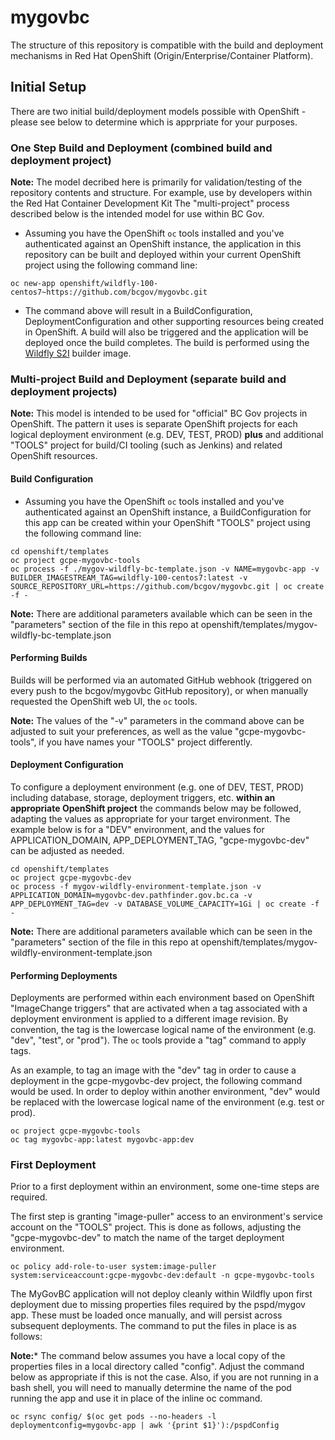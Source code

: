 # mygovbc

The structure of this repository is compatible with the build and deployment mechanisms in Red Hat OpenShift (Origin/Enterprise/Container Platform).  

## Initial Setup

There are two initial build/deployment models possible with OpenShift - please see below to determine which is apprpriate for your purposes.

### One Step Build and Deployment (combined build and deployment project)

**Note:** The model decribed here is primarily for validation/testing of the repository contents and structure. For example, use by developers within the Red Hat Container Development Kit  The "multi-project" process described below is the intended model for use within BC Gov.   

- Assuming you have the OpenShift ```oc``` tools installed and you've authenticated against an OpenShift instance, the application in this repository can be built and deployed within your current OpenShift project using the following command line:

```
oc new-app openshift/wildfly-100-centos7~https://github.com/bcgov/mygovbc.git
```

- The command above will result in a BuildConfiguration, DeploymentConfiguration and other supporting resources being created in OpenShift. A build will also be triggered and the application will be deployed once the build completes. The build is performed using the [Wildfly S2I](openshift/wildfly-100-centos7) builder image.

### Multi-project Build and Deployment (separate build and deployment projects)

**Note:** This model is intended to be used for "official" BC Gov projects in OpenShift.  The pattern it uses is separate OpenShift projects for each logical deployment environment (e.g. DEV, TEST, PROD) **plus** and additional "TOOLS" project for build/CI tooling (such as Jenkins) and related OpenShift resources. 

#### Build Configuration

- Assuming you have the OpenShift ```oc``` tools installed and you've authenticated against an OpenShift instance, a BuildConfiguration for this app can be created within your OpenShift "TOOLS" project using the following command line:

```
cd openshift/templates
oc project gcpe-mygovbc-tools
oc process -f ./mygov-wildfly-bc-template.json -v NAME=mygovbc-app -v BUILDER_IMAGESTREAM_TAG=wildfly-100-centos7:latest -v SOURCE_REPOSITORY_URL=https://github.com/bcgov/mygovbc.git | oc create -f -
```

**Note:** There are additional parameters available which can be seen in the "parameters" section of the file in this repo at openshift/templates/mygov-wildfly-bc-template.json

#### Performing Builds

Builds will be performed via an automated GitHub webhook (triggered on every push to the bcgov/mygovbc GitHub repository), or when manually requested the OpenShift web UI, the ```oc``` tools.
 
**Note:** The values of the "-v" parameters in the command above can be adjusted to suit your preferences, as well as the value "gcpe-mygovbc-tools", if you have names your "TOOLS" project differently.

#### Deployment Configuration

To configure a deployment environment (e.g. one of DEV, TEST, PROD) including database, storage, deployment triggers, etc. **within an appropriate OpenShift project** the commands below may be followed, adapting the values as appropriate for your target environment.  The example below is for a "DEV" environment, and the values for APPLICATION_DOMAIN, APP_DEPLOYMENT_TAG, "gcpe-mygovbc-dev" can be adjusted as needed. 

```
cd openshift/templates
oc project gcpe-mygovbc-dev
oc process -f mygov-wildfly-environment-template.json -v APPLICATION_DOMAIN=mygovbc-dev.pathfinder.gov.bc.ca -v APP_DEPLOYMENT_TAG=dev -v DATABASE_VOLUME_CAPACITY=1Gi | oc create -f -
``` 

**Note:** There are additional parameters available which can be seen in the "parameters" section of the file in this repo at openshift/templates/mygov-wildfly-environment-template.json

#### Performing Deployments 

Deployments are performed within each environment based on OpenShift "ImageChange triggers" that are activated when a tag associated with a deployment environment is applied to a different image revision.  By convention, the tag is the lowercase logical name of the environment (e.g. "dev", "test", or "prod").  The ```oc``` tools provide a "tag" command to apply tags.  

As an example, to tag an image with the "dev" tag in order to cause a deployment in the gcpe-mygovbc-dev project, the following command would be used.  In order to deploy within another environment, "dev" would be replaced with the lowercase logical name of the environment (e.g. test or prod).
 
```
oc project gcpe-mygovbc-tools
oc tag mygovbc-app:latest mygovbc-app:dev
```

### First Deployment

Prior to a first deployment within an environment, some one-time steps are required.  
 
 The first step is granting "image-puller" access to an environment's service account on the "TOOLS" project.  This is done as follows, adjusting the "gcpe-mygovbc-dev" to match the name of the target deployment environment.
  
  ```
  oc policy add-role-to-user system:image-puller system:serviceaccount:gcpe-mygovbc-dev:default -n gcpe-mygovbc-tools
  ```

The MyGovBC application will not deploy cleanly within Wildfly upon first deployment due to missing properties files required by the pspd/mygov app.  These must be loaded once manually, and will persist across subsequent deployments.  The command to put the files in place is as follows:

**Note:*** The command below assumes you have a local copy of the properties files in a local directory called "config". Adjust the command below as appropriate if this is not the case. Also, if you are not running in a bash shell, you will need to manually determine the name of the pod running the app and use it in place of the inline oc command.
  
```
oc rsync config/ $(oc get pods --no-headers -l deploymentconfig=mygovbc-app | awk '{print $1}'):/pspdConfig
```




 
